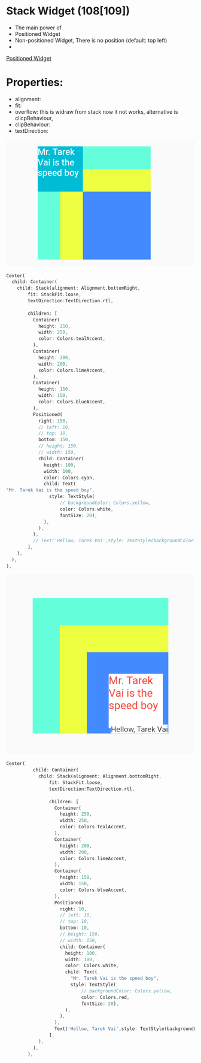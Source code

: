 # Stack Widget (108[109])

- The main power of
- Positioned Widget
- Non-positioned Widget, There is no position (default: top left)
- 

[Positioned Widget](Stack%20Widget%20(108%5B109%5D)%209effe3c363024b9992add9528f810dbf/Positioned%20Widget%206ed46965791b4756bbff6abbee32b06c.md)

# Properties:

- alignment:
- fit:
- overflow: this is widraw from stack now it not works, alternative is clicpBehaviour,
- clipBehaviour:
- textDirection:

![Untitled](Stack%20Widget%20(108%5B109%5D)%209effe3c363024b9992add9528f810dbf/Untitled.png)

```dart
Center(
  child: Container(
    child: Stack(alignment: Alignment.bottomRight,
        fit: StackFit.loose,
        textDirection:TextDirection.rtl,

        children: [
          Container(
            height: 250,
            width: 250,
            color: Colors.tealAccent,
          ),
          Container(
            height: 200,
            width: 200,
            color: Colors.limeAccent,
          ),
          Container(
            height: 150,
            width: 150,
            color: Colors.blueAccent,
          ),
          Positioned(
            right: 150,
            // left: 10,
            // top: 10,
            bottom: 150,
            // height: 150,
            // width: 150,
            child: Container(
              height: 100,
              width: 100,
              color: Colors.cyan,
              child: Text(
"Mr. Tarek Vai is the speed boy",
                style: TextStyle(
                    // backgroundColor: Colors.yellow,
                    color: Colors.white,
                    fontSize: 20),
              ),
            ),
          ),
          // Text('Hellow, Tarek Vai',style: TextStyle(backgroundColor: Colors.white),),
        ],
    ),
  ),
),
```

![Untitled](Stack%20Widget%20(108%5B109%5D)%209effe3c363024b9992add9528f810dbf/Untitled%201.png)

```dart
Center(
          child: Container(
            child: Stack(alignment: Alignment.bottomRight,
                fit: StackFit.loose,
                textDirection:TextDirection.rtl,

                children: [
                  Container(
                    height: 250,
                    width: 250,
                    color: Colors.tealAccent,
                  ),
                  Container(
                    height: 200,
                    width: 200,
                    color: Colors.limeAccent,
                  ),
                  Container(
                    height: 150,
                    width: 150,
                    color: Colors.blueAccent,
                  ),
                  Positioned(
                    right: 10,
                    // left: 10,
                    // top: 10,
                    bottom: 10,
                    // height: 150,
                    // width: 150,
                    child: Container(
                      height: 100,
                      width: 100,
                      color: Colors.white,
                      child: Text(
                        "Mr. Tarek Vai is the speed boy",
                        style: TextStyle(
                            // backgroundColor: Colors.yellow,
                            color: Colors.red,
                            fontSize: 20),
                      ),
                    ),
                  ),
                  Text('Hellow, Tarek Vai',style: TextStyle(backgroundColor: Colors.white),),
                ],
            ),
          ),
        ),
```